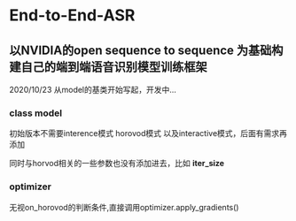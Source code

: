 # End-to-End-ASR

## 以NVIDIA的open sequence to sequence 为基础构建自己的端到端语音识别模型训练框架

2020/10/23 从model的基类开始写起，开发中...

### class model
初始版本不需要interence模式 horovod模式 以及interactive模式，后面有需求再添加

同时与horvod相关的一些参数也没有添加进去，比如 **iter_size** 

### optimizer
无视on_horovod的判断条件,直接调用optimizer.apply_gradients()
